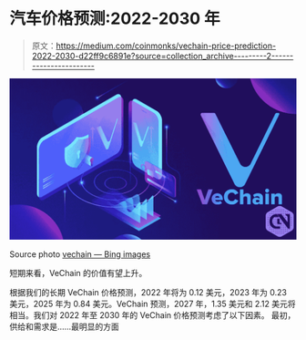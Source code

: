 # 汽车价格预测:2022-2030 年

> 原文：<https://medium.com/coinmonks/vechain-price-prediction-2022-2030-d22ff9c6891e?source=collection_archive---------2----------------------->

![](img/8e2f874286e2c1514b267d7a27d34993.png)

Source photo [vechain — Bing images](https://www.bing.com/images/search?view=detailV2&ccid=4GAYXj3U&id=6B15E0C85C6832359ED36D1D5D21D13ED6AAA2B1&thid=OIP.4GAYXj3UUnVeHCsA-D7UCwHaEK&mediaurl=https%3a%2f%2fwww.cryptonewsz.com%2fwp-content%2fuploads%2f2019%2f05%2fVECHAIN-Cryptonewsz-05.png&cdnurl=https%3a%2f%2fth.bing.com%2fth%2fid%2fR.e060185e3dd452755e1c2b00f83ed40b%3frik%3dsaKq1j7RIV0dbQ%26pid%3dImgRaw%26r%3d0&exph=742&expw=1320&q=vechain&simid=607988398120787597&FORM=IRPRST&ck=A523B8F42BF3B764B1ECC1157F7CB8BD&selectedIndex=7&ajaxhist=0&ajaxserp=0)

短期来看，VeChain 的价值有望上升。

根据我们的长期 VeChain 价格预测，2022 年将为 0.12 美元，2023 年为 0.23 美元，2025 年为 0.84 美元。VeChain 预测，2027 年，1.35 美元和 2.12 美元将相当。我们对 2022 年至 2030 年的 VeChain 价格预测考虑了以下因素。
最初，供给和需求是……最明显的方面